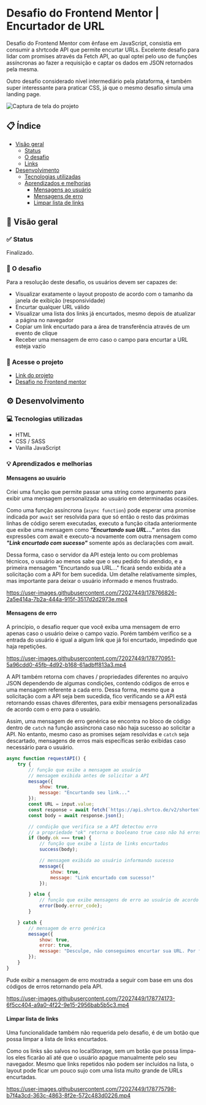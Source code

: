 # Desafio do Frontend Mentor | Encurtador de URL

Desafio do Frontend Mentor com ênfase em JavaScript, consistia em consumir a shrtcode API que permite encurtar URLs. Excelente desafio para lidar com promises através da Fetch API, ao qual optei pelo uso de funções assíncronas ao fazer a requisição e captar os dados em JSON retornados pela mesma.

Outro desafio considerado nível intermediário pela plataforma, é também super interessante para praticar CSS, já que o mesmo desafio simula uma landing page.

![Captura de tela do projeto](https://user-images.githubusercontent.com/72027449/178758576-4eaa105e-ccb0-405e-beef-f2297c040125.png)

## 📋 Índice

* [Visão geral](#-visão-geral)
    * [Status](#-status)
    * [O desafio](#-o-desafio)
    * [Links](#-acesse-o-projeto)
* [Desenvolvimento](#%EF%B8%8F-desenvolvimento)
    * [Tecnologias utilizadas](#-tecnologias-utilizadas)
    * [Aprendizados e melhorias](#-aprendizados-e-melhorias)
        * [Mensagens ao usuário](#mensagens-ao-usuário)
        * [Mensagens de erro](#mensagens-de-erro)
        * [Limpar lista de links](#limpar-lista-de-links)

## 🔎 Visão geral

### ✅ Status

Finalizado.

### 🏁 O desafio

Para a resolução deste desafio, os usuários devem ser capazes de:

* Visualizar exatamente o layout proposto de acordo com o tamanho da janela de exibição (responsividade)
* Encurtar qualquer URL válido
* Visualizar uma lista dos links já encurtados, mesmo depois de atualizar a página no navegador
* Copiar um link encurtado para a área de transferência através de um evento de clique
* Receber uma mensagem de erro caso o campo para encurtar a URL esteja vazio

### 🔗 Acesse o projeto

* [Link do projeto](https://leo-henrique.github.io/encurtador-de-url/)
* [Desafio no Frontend mentor](https://www.frontendmentor.io/challenges/url-shortening-api-landing-page-2ce3ob-G)

## ⚙️ Desenvolvimento

### 💻 Tecnologias utilizadas

* HTML
* CSS / SASS
* Vanilla JavaScript

### 💡 Aprendizados e melhorias

#### Mensagens ao usuário

Criei uma função que permite passar uma string como argumento para exibir uma mensagem personalizada ao usuário em determinadas ocasiões.

Como uma função assíncrona (`async function`) pode esperar uma promise indicada por `await` ser resolvida para que só então o resto das próximas linhas de código serem executadas, executo a função citada anteriormente que exibe uma mensagem como ***"Encurtando sua URL..."*** antes das expressões com await e executo-a novamente com outra mensagem como ***"Link encurtado com sucesso"*** somente após as declarações com await.

Dessa forma, caso o servidor da API esteja lento ou com problemas técnicos, o usuário ao menos sabe que o seu pedido foi atendido, e a primeira mensagem "Encurtando sua URL..." ficará sendo exibida até a solicitação com a API for bem sucedida. Um detalhe relativamente simples, mas importante para deixar o usuário informado e menos frustrado.

https://user-images.githubusercontent.com/72027449/178766826-2a5e414a-7b2a-444a-915f-3517d2d2973e.mp4

#### Mensagens de erro

A princípio, o desafio requer que você exiba uma mensagem de erro apenas caso o usuário deixe o campo vazio. Porém também verifico se a entrada do usuário é igual a algum link que já foi encurtado, impedindo que haja repetições.

https://user-images.githubusercontent.com/72027449/178770951-5a96cdd0-45fb-4d92-b168-61adbff813a3.mp4

A API também retorna com chaves / propriedades diferentes no arquivo JSON dependendo de algumas condições, contendo códigos de erros e uma mensagem referente a cada erro. Dessa forma, mesmo que a solicitação com a API seja bem sucedida, fico verificando se a API está retornando essas chaves diferentes, para exibir mensagens personalizadas de acordo com o erro para o usuário.

Assim, uma mensagem de erro genérica se encontra no bloco de código dentro de `catch` na função assíncrona caso não haja sucesso ao solicitar a API. No entanto, mesmo caso as promises sejam resolvidas e `catch` seja descartado, mensagens de erros mais específicas serão exibidas caso necessário para o usuário.

```js
async function requestAPI() {
    try {
        // função que exibe a mensagem ao usuário
        // mensagem exibida antes de solicitar a API
        message({
            show: true,
            message: "Encurtando seu link..."
        });
        const URL = input.value;
        const response = await fetch(`https://api.shrtco.de/v2/shorten?url=${URL}`);
        const body = await response.json();

        // condição que verifica se a API detectou erro
        // a propriedade "ok" retorna o booleano true caso não há erros e false caso haja
        if (body.ok === true) {
            // função que exibe a lista de links encurtados
            success(body);

            // mensagem exibida ao usuário informando sucesso
            message({
                show: true,
                message: "Link encurtado com sucesso!"
            });

        } else {
            // função que exibe mensagens de erro ao usuário de acordo com o código de erro retornado na propriedade "error_code" da API
            error(body.error_code);
        }

    } catch {
        // mensagem de erro genérica
        message({
            show: true,
            error: true,
            message: "Desculpe, não conseguimos encurtar sua URL. Por favor, tente novamente."
        });
    }
}
```

Pude exibir a mensagem de erro mostrada a seguir com base em uns dos códigos de erros retornando pela API. 

https://user-images.githubusercontent.com/72027449/178774173-6f5cc404-a9a0-4f22-9e15-2956bab5b5c3.mp4


#### Limpar lista de links

Uma funcionalidade também não requerida pelo desafio, é de um botão que possa limpar a lista de links encurtados.

Como os links são salvos no localStorage, sem um botão que possa limpa-los eles ficarão ali até que o usuário apague manualmente pelo seu navegador. Mesmo que links repetidos não podem ser incluídos na lista, o layout pode ficar um pouco sujo com uma lista muito grande de URLs encurtadas.

https://user-images.githubusercontent.com/72027449/178775798-b7f4a3cd-363c-4863-8f2e-572c483d0226.mp4
